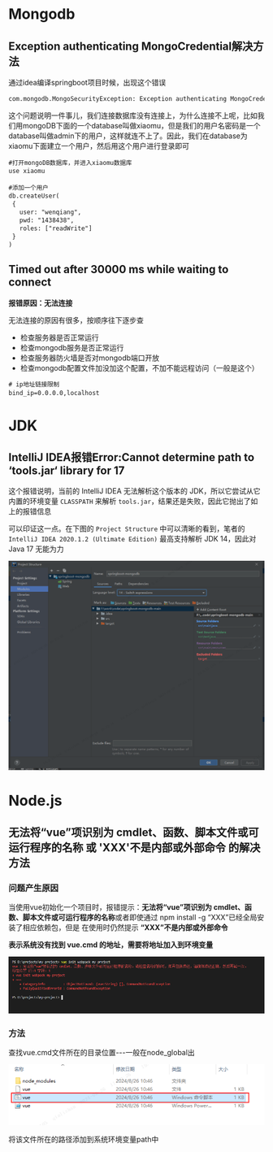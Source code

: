 # Mongodb

## Exception authenticating MongoCredential解决方法

通过idea编译springboot项目时候，出现这个错误

```xml
com.mongodb.MongoSecurityException: Exception authenticating MongoCredential
```

这个问题说明一件事儿，我们连接数据库没有连接上，为什么连接不上呢，比如我们用mongoDB下面的一个database叫做xiaomu，但是我们的用户名密码是一个database叫做admin下的用户，这样就连不上了。因此，我们在database为xiaomu下面建立一个用户，然后用这个用户进行登录即可

```mongo
#打开mongoDB数据库，并进入xiaomu数据库
use xiaomu

#添加一个用户
db.createUser(
 {
   user: "wenqiang",
   pwd: "1438438",
   roles: ["readWrite"]
 }
)
```

## Timed out after 30000 ms while waiting to connect

**报错原因：无法连接**

无法连接的原因有很多，按顺序往下逐步查

- 检查服务器是否正常运行
- 检查mongodb服务是否正常运行
- 检查服务器防火墙是否对mongodb端口开放
- 检查mongodb配置文件加没加这个配置，不加不能远程访问（一般是这个）

```xml
# ip地址链接限制
bind_ip=0.0.0.0,localhost
```

# JDK

## IntelliJ IDEA报错Error:Cannot determine path to ‘tools.jar‘ library for 17

这个报错说明，当前的 IntelliJ IDEA 无法解析这个版本的 JDK，所以它尝试从它内置的环境变量 `CLASSPATH` 来解析 `tools.jar`，结果还是失败，因此它抛出了如上的报错信息

可以印证这一点。在下图的 `Project Structure` 中可以清晰的看到，笔者的 `IntelliJ IDEA 2020.1.2 (Ultimate Edition)` 最高支持解析 JDK 14，因此对 Java 17 无能为力

![image-20240809092343353](https://raw.githubusercontent.com/feixue-altaaa/picture/master/pic/202408090923567.png)

# Node.js

## 无法将“vue”项识别为 cmdlet、函数、脚本文件或可运行程序的名称 或 'XXX'不是内部或外部命令 的解决方法

### **问题产生原因**

当使用vue初始化一个项目时，报错提示：**无法将“vue”项识别为 cmdlet、函数、脚本文件或可运行程序的名称**或者即使通过 npm install -g “XXX”已经全局安装了相应依赖包，但是 在使用时仍然提示 **“XXX”不是内部或外部命令**

**表示系统没有找到 vue.cmd 的地址，需要将地址加入到环境变量**

![img](https://raw.githubusercontent.com/feixue-altaaa/picture/master/pic/202408261128043.png)

### 方法

查找vue.cmd文件所在的目录位置---一般在node_global出

![image-20240826112951740](https://raw.githubusercontent.com/feixue-altaaa/picture/master/pic/202408261129760.png)

将该文件所在的路径添加到系统环境变量path中

